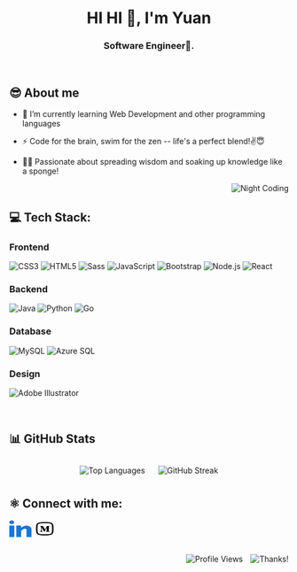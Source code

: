 <h1 align="center">HI HI 👋, I'm Yuan</h1>
<h3 align="center">Software Engineer🌟.</h3>

<br>

## 😎 About me
- 🌱 I’m currently learning Web Development and other programming languages

- ⚡ Code for the brain, swim for the zen -- life's a perfect blend!✌😇

- 👩‍🎓 Passionate about spreading wisdom and soaking up knowledge like a sponge!

<img alt="Night Coding" src="https://i.giphy.com/media/v1.Y2lkPTc5MGI3NjExNGxwc3htNHcwZXJzZzQ5bjR4a3I1OWpqbzNrODc5ZW9veXduNGF4bSZlcD12MV9pbnRlcm5hbF9naWZfYnlfaWQmY3Q9Zw/tHufwMDTUi20E/giphy.gif" align = "right"/>

<br>

## 💻 Tech Stack:
### Frontend
![CSS3](https://img.shields.io/badge/CSS3-%231572B6.svg?style=for-the-badge&logo=css3&logoColor=white)
![HTML5](https://img.shields.io/badge/HTML5-%23E34F26.svg?style=for-the-badge&logo=html5&logoColor=white)
![Sass](https://img.shields.io/badge/Sass-%23CC6699.svg?style=for-the-badge&logo=sass&logoColor=white)
![JavaScript](https://img.shields.io/badge/JavaScript-%23F7DF1E.svg?style=for-the-badge&logo=javascript&logoColor=black)
![Bootstrap](https://img.shields.io/badge/Bootstrap-%23563D7C.svg?style=for-the-badge&logo=bootstrap&logoColor=white)
![Node.js](https://img.shields.io/badge/Node.js-%23339933.svg?style=for-the-badge&logo=node.js&logoColor=white)
![React](https://img.shields.io/badge/React-%2361DAFB.svg?style=for-the-badge&logo=react&logoColor=black)

### Backend
![Java](https://img.shields.io/badge/Java-%23ED8B00.svg?style=for-the-badge&logo=openjdk&logoColor=white)
![Python](https://img.shields.io/badge/Python-%233776AB.svg?style=for-the-badge&logo=python&logoColor=white)
![Go](https://img.shields.io/badge/Go-%2300ADD8.svg?style=for-the-badge&logo=go&logoColor=white)

### Database
![MySQL](https://img.shields.io/badge/MySQL-%234479A1.svg?style=for-the-badge&logo=mysql&logoColor=white)
![Azure SQL](https://img.shields.io/badge/Azure%20SQL-%230072C6.svg?style=for-the-badge&logo=microsoft-azure&logoColor=white)

### Design
![Adobe Illustrator](https://img.shields.io/badge/Adobe%20Illustrator-%23FF9A00.svg?style=for-the-badge&logo=adobe%20illustrator&logoColor=white)

<br>

## 📊 GitHub  Stats
<div align="center">
  <img src="https://github-readme-stats.vercel.app/api/top-langs/?username=YuanshuCai&layout=compact&theme=dark&bg_color=#808080" alt="Top Languages" style="display: inline-block; margin: 10px;">

  <img src="https://github-readme-streak-stats.herokuapp.com?user=YuanshuCai&theme=dark" alt="GitHub Streak" style="display: inline-block; margin: 10px;">
</div>

## ⚛ Connect with me:
<p align="left">
  <a href="https://www.linkedin.com/in/yuanshucai/" target="blank"><img align="center"
      src="./assets/imgs/linked-in-alt.svg"
      alt="linkedin" height="30" width="40" /></a>
  <a href="https://medium.com/@caicaicaiiii" target="blank"><img align="center"
      src="./assets/imgs/medium.svg"
      alt="adampithewan" height="30" width="40" /></a>
</p>

<br>


<div align="right">
  <img src="https://komarev.com/ghpvc/?username=YuanshuCai&label=Profile%20views&color=b3e6ff&style=plastic" alt="Profile Views" />
  <img src="https://img.shields.io/badge/thank%20you%20for%20swing%20by-4dc3ff" alt="Thanks!" style="margin-left: 10px;" />
</div>

